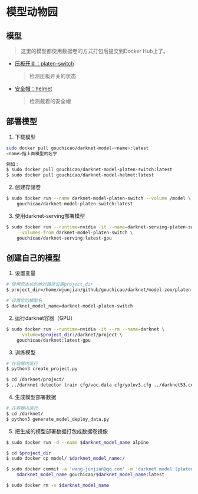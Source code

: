# 模型动物园

## 模型
> 这里的模型都使用数据卷的方式打包后提交到Docker Hub上了。
* [压板开关：platen-switch](platen-switch/)
    > 检测压板开关的状态
* [安全帽：helmet](helmet/)
    > 检测戴着的安全帽

## 部署模型
1. 下载模型

```bash
sudo docker pull gouchicao/darknet-model-<name>:latest
<name>指上面模型的名字

例如：
$ sudo docker pull gouchicao/darknet-model-platen-switch:latest
$ sudo docker pull gouchicao/darknet-model-helmet:latest
```

2. 创建存储卷
```bash
$ sudo docker run --name darknet-model-platen-switch --volume /model \
    gouchicao/darknet-model-platen-switch:latest
```

3. 使用darknet-serving部署模型
```bash
$ sudo docker run --runtime=nvidia -it --name=darknet-serving-platen-switch -p 7713:7713 \
    --volumes-from darknet-model-platen-switch \
    gouchicao/darknet-serving:latest-gpu
```

## 创建自己的模型
1. 设置变量
```bash
# 使用您本机的绝对路径设置project_dir
$ project_dir=/home/wjunjian/github/gouchicao/darknet/model-zoo/platen-switch

# 设置您的模型名
$ darknet_model_name=darknet-model-platen-switch
```

2. 运行darknet容器（GPU）
```bash
$ sudo docker run --runtime=nvidia -it --rm --name=darknet \
    --volume=$project_dir:/darknet/project \
    gouchicao/darknet:latest-gpu
```

3. 训练模型
```bash
# 在容器内运行
$ python3 create_project.py

$ cd /darknet/project/
$ ../darknet detector train cfg/voc.data cfg/yolov3.cfg ../darknet53.conv.74
```

4. 生成模型部署数据
```bash
# 在容器内运行
$ cd /darknet/
$ python3 generate_model_deploy_data.py
```

5. 把生成的模型部署数据打包成数据卷镜像
```bash
$ sudo docker run -d --name $darknet_model_name alpine

$ cd $project_dir
$ sudo docker cp model/ $darknet_model_name:/

$ sudo docker commit -a 'wang-junjian@qq.com' -m 'darknet model [platen-switch recognition]' \
    $darknet_model_name gouchicao/$darknet_model_name:latest

$ sudo docker rm -v $darknet_model_name
```
